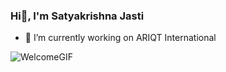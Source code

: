 ### Hi👋, I'm Satyakrishna Jasti

 - 🔭 I’m currently working on ARIQT International

 
![WelcomeGIF](https://github.com/Satyakrishnajasti/Satyakrishnajasti/assets/34743233/ce225f91-d0ef-47b4-9084-db95547ee60b)

<!-- Here are some ideas to get you started: -->


<!-- - 👯 I’m looking to collaborate on ...
 - 🌱 I’m currently learning about RXJS Operators
- 🤔 I’m looking for help with ...
- 💬 Ask me about ...
- 📫 How to reach me: ...
- 😄 Pronouns: ...
- ⚡ Fun fact: ... -->
